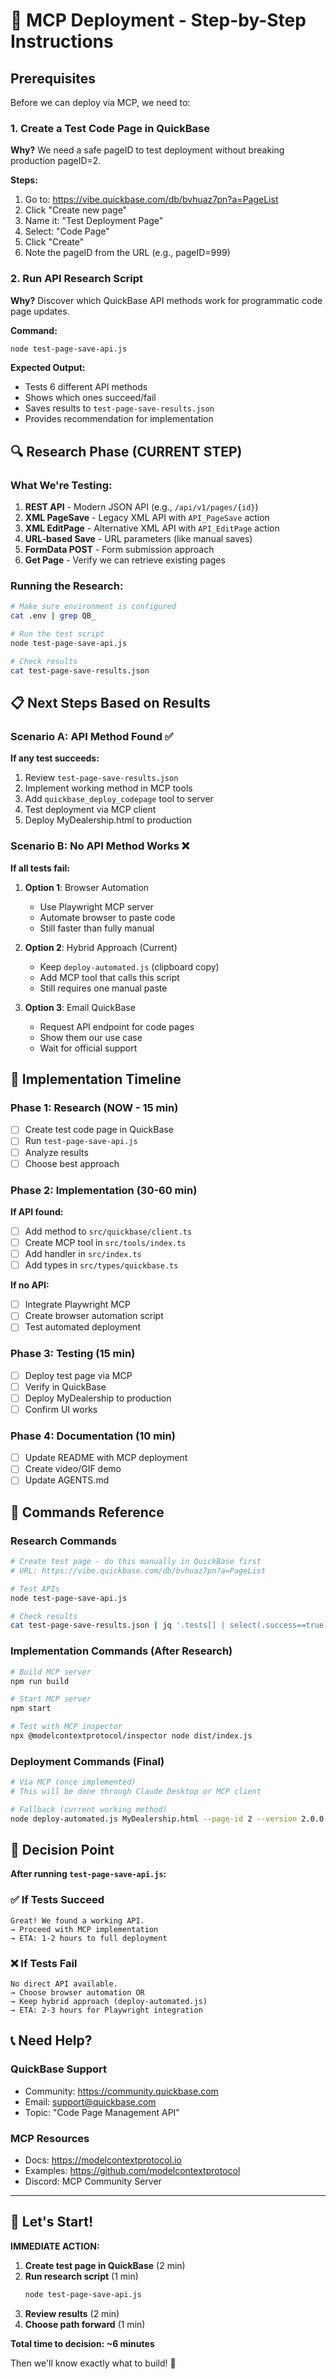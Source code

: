 # 🎯 MCP Deployment - Step-by-Step Instructions

## Prerequisites

Before we can deploy via MCP, we need to:

### 1. Create a Test Code Page in QuickBase
**Why?** We need a safe pageID to test deployment without breaking production pageID=2.

**Steps:**
1. Go to: https://vibe.quickbase.com/db/bvhuaz7pn?a=PageList
2. Click "Create new page"
3. Name it: "Test Deployment Page"
4. Select: "Code Page"
5. Click "Create"
6. Note the pageID from the URL (e.g., pageID=999)

### 2. Run API Research Script
**Why?** Discover which QuickBase API methods work for programmatic code page updates.

**Command:**
```bash
node test-page-save-api.js
```

**Expected Output:**
- Tests 6 different API methods
- Shows which ones succeed/fail
- Saves results to `test-page-save-results.json`
- Provides recommendation for implementation

## 🔍 Research Phase (CURRENT STEP)

### What We're Testing:
1. **REST API** - Modern JSON API (e.g., `/api/v1/pages/{id}`)
2. **XML PageSave** - Legacy XML API with `API_PageSave` action
3. **XML EditPage** - Alternative XML API with `API_EditPage` action
4. **URL-based Save** - URL parameters (like manual saves)
5. **FormData POST** - Form submission approach
6. **Get Page** - Verify we can retrieve existing pages

### Running the Research:

```bash
# Make sure environment is configured
cat .env | grep QB_

# Run the test script
node test-page-save-api.js

# Check results
cat test-page-save-results.json
```

## 📋 Next Steps Based on Results

### Scenario A: API Method Found ✅
**If any test succeeds:**
1. Review `test-page-save-results.json`
2. Implement working method in MCP tools
3. Add `quickbase_deploy_codepage` tool to server
4. Test deployment via MCP client
5. Deploy MyDealership.html to production

### Scenario B: No API Method Works ❌
**If all tests fail:**
1. **Option 1**: Browser Automation
   - Use Playwright MCP server
   - Automate browser to paste code
   - Still faster than fully manual

2. **Option 2**: Hybrid Approach (Current)
   - Keep `deploy-automated.js` (clipboard copy)
   - Add MCP tool that calls this script
   - Still requires one manual paste

3. **Option 3**: Email QuickBase
   - Request API endpoint for code pages
   - Show them our use case
   - Wait for official support

## 🚀 Implementation Timeline

### Phase 1: Research (NOW - 15 min)
- [ ] Create test code page in QuickBase
- [ ] Run `test-page-save-api.js`
- [ ] Analyze results
- [ ] Choose best approach

### Phase 2: Implementation (30-60 min)
**If API found:**
- [ ] Add method to `src/quickbase/client.ts`
- [ ] Create MCP tool in `src/tools/index.ts`
- [ ] Add handler in `src/index.ts`
- [ ] Add types in `src/types/quickbase.ts`

**If no API:**
- [ ] Integrate Playwright MCP
- [ ] Create browser automation script
- [ ] Test automated deployment

### Phase 3: Testing (15 min)
- [ ] Deploy test page via MCP
- [ ] Verify in QuickBase
- [ ] Deploy MyDealership to production
- [ ] Confirm UI works

### Phase 4: Documentation (10 min)
- [ ] Update README with MCP deployment
- [ ] Create video/GIF demo
- [ ] Update AGENTS.md

## 📝 Commands Reference

### Research Commands
```bash
# Create test page - do this manually in QuickBase first
# URL: https://vibe.quickbase.com/db/bvhuaz7pn?a=PageList

# Test APIs
node test-page-save-api.js

# Check results
cat test-page-save-results.json | jq '.tests[] | select(.success==true)'
```

### Implementation Commands (After Research)
```bash
# Build MCP server
npm run build

# Start MCP server
npm start

# Test with MCP inspector
npx @modelcontextprotocol/inspector node dist/index.js
```

### Deployment Commands (Final)
```bash
# Via MCP (once implemented)
# This will be done through Claude Desktop or MCP client

# Fallback (current working method)
node deploy-automated.js MyDealership.html --page-id 2 --version 2.0.0
```

## 🎯 Decision Point

**After running `test-page-save-api.js`:**

### ✅ If Tests Succeed
```
Great! We found a working API.
→ Proceed with MCP implementation
→ ETA: 1-2 hours to full deployment
```

### ❌ If Tests Fail
```
No direct API available.
→ Choose browser automation OR
→ Keep hybrid approach (deploy-automated.js)
→ ETA: 2-3 hours for Playwright integration
```

## 📞 Need Help?

### QuickBase Support
- Community: https://community.quickbase.com
- Email: support@quickbase.com
- Topic: "Code Page Management API"

### MCP Resources
- Docs: https://modelcontextprotocol.io
- Examples: https://github.com/modelcontextprotocol
- Discord: MCP Community Server

---

## 🚀 Let's Start!

**IMMEDIATE ACTION:**
1. **Create test page in QuickBase** (2 min)
2. **Run research script** (1 min)
   ```bash
   node test-page-save-api.js
   ```
3. **Review results** (2 min)
4. **Choose path forward** (1 min)

**Total time to decision: ~6 minutes**

Then we'll know exactly what to build! 🎯
